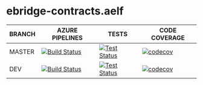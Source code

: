 # ebridge-contracts.aelf

BRANCH | AZURE PIPELINES                                                                                                                                                                                                                                                                | TESTS                                                                                                                                                                                                                        | CODE COVERAGE
-------|--------------------------------------------------------------------------------------------------------------------------------------------------------------------------------------------------------------------------------------------------------------------------------|------------------------------------------------------------------------------------------------------------------------------------------------------------------------------------------------------------------------------|--------------
MASTER   | [![Build Status](https://dev.azure.com/eBridgeCrosschain/ebridge-contracts.aelf/_apis/build/status/eBridgeCrosschain.ebridge-contracts.aelf?branchName=master)](https://dev.azure.com/eBridgeCrosschain/ebridge-contracts.aelf/_build/latest?definitionId=2&branchName=master) | [![Test Status](https://img.shields.io/azure-devops/tests/eBridgeCrosschain/ebridge-contracts.aelf/2/master)](https://dev.azure.com/eBridgeCrosschain/ebridge-contracts.aelf/_build/latest?definitionId=2&branchName=master) | [![codecov](https://codecov.io/gh/eBridgeCrosschain/ebridge-contracts.aelf/branch/master/graph/badge.svg?token=KH9Z827QZE)](https://codecov.io/gh/eBridgeCrosschain/ebridge-contracts.aelf)
DEV    | [![Build Status](https://dev.azure.com/eBridgeCrosschain/ebridge-contracts.aelf/_apis/build/status/eBridgeCrosschain.ebridge-contracts.aelf?branchName=dev)](https://dev.azure.com/eBridgeCrosschain/ebridge-contracts.aelf/_build/latest?definitionId=2&branchName=dev)       | [![Test Status](https://img.shields.io/azure-devops/tests/eBridgeCrosschain/ebridge-contracts.aelf/2/dev)](https://dev.azure.com/eBridgeCrosschain/ebridge-contracts.aelf/_build/latest?definitionId=2&branchName=dev)       | [![codecov](https://codecov.io/gh/eBridgeCrosschain/ebridge-contracts.aelf/branch/dev/graph/badge.svg?token=KH9Z827QZE)](https://codecov.io/gh/eBridgeCrosschain/ebridge-contracts.aelf)
 
